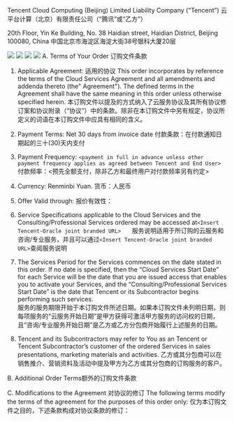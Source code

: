 Tencent Cloud Computing (Beijing) Limited Liability Company (“Tencent”)
云平台计算（北京）有限责任公司（“腾讯”或“乙方”）

20th Floor, Yin Ke Building, No. 38 Haidian street, Haidian District, Beijing 100080, China
中国北京市海淀区海淀大街38号银科大厦20层

![](http://imgcache.tce.fsphere.cn/static/main.qcloudimg.com/raw/e2fc22a438f77897f9d677d350829a4e.png)
![](http://imgcache.tce.fsphere.cn/static/main.qcloudimg.com/raw/8279fda15063143d7953533bdb2122bd.png)
![](http://imgcache.tce.fsphere.cn/static/main.qcloudimg.com/raw/527d78d82dbbfecec9e0fe47168aafd6.png)
![](http://imgcache.tce.fsphere.cn/static/main.qcloudimg.com/raw/64a1497a2820c6595a7b7dbcf44fe25a.png)
A. Terms of Your Order 订购文件条款
1. Applicable Agreement:  适用的协议
This order incorporates by reference the terms of the Cloud Services Agreement and all amendments and addenda 
thereto (the" Agreement").  The defined terms in the Agreement shall have the same meaning in this order unless 
otherwise specified herein. 
本订购文件以提及的方式纳入了云服务协议及其所有协议修订案和协议附录（“协议”）中的条款。除非在本订购文件中另有规定，协议所定义的词语在本订购文件中应具有相同的含义。

2. Payment Terms:  Net 30 days from invoice date
付款条款：在付款通知日期起的三十(30)天内支付

3. Payment Frequency:  `<payment in full in advance unless other payment frequency applies as agreed between Tencent and End User> `
付款频率：<预先全额支付，除非乙方和最终用户对付款频率另有约定>

4. Currency:  Renminbi Yuan.
货币：人民币

5. Offer Valid through: 
报价有效性：

6. Service Specifications applicable to the Cloud Services and the Consulting/Professional Services ordered may be accessed at`<Insert Tencent-Oracle joint branded URL>   `
服务说明适用于所订购的云服务和咨询/专业服务，并且可以通过`<Insert Tencent-Oracle joint branded URL>`查阅服务说明

7. The Services Period for the Services commences on the date stated in this order.  If no date is specified, then the “Cloud Services Start Date” for each Service will be the date that you are issued access that enables you to activate your Services, and the “Consulting/Professional Services Start Date” is the date that Tencent or its Subcontractor  begins performing such services.  
服务的服务期限开始于本订购文件所述日期。如果本订购文件未列明日期，则每项服务的“云服务开始日期”是甲方获得可激活甲方服务的访问权的日期，且“咨询/专业服务开始日期”是乙方或乙方分包商开始履行上述服务的日期。

8. Tencent and its Subcontractors may refer to You as an Tencent or Tencent Subcontractor’s customer of the ordered Services in sales presentations, marketing materials and activities. 
乙方或其分包商可以在销售推介、营销资料及活动中提及甲方为乙方或其分包商的订购服务的客户。

B. Additional Order Terms额外的订购文件条款

C. Modifications to the Agreement 对协议的修订
The following terms modify the terms of the agreement for the purposes of this order only:
仅为本订购文件之目的，下述条款构成对协议条款的修订：
